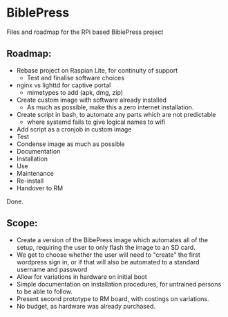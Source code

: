 # BiblePress
Files and roadmap for the RPi based BiblePress project

## Roadmap:
* Rebase project on Raspian Lite, for continuity of support
  * Test and finalise software choices
* nginx vs lighttd for captive portal
  * mimetypes to add (apk, dmg, zip)
* Create custom image with software already installed
  * As much as possible, make this a zero internet installation.
* Create script in bash, to automate any parts which are not predictable
  * where systemd fails to give logical names to wifi
* Add script as a cronjob in custom image
* Test
* Condense image as much as possible
* Documentation
 * Installation
 * Use
 * Maintenance
 * Re-install
* Handover to RM

Done.

## Scope:
* Create a version of the BibePress image which automates all of the setup, requiring the user to only flash the image to an SD card.
 * We get to choose whether the user will need to "create" the first wordpress sign in, or if that will also be automated to a standard username and password
* Allow for variations in hardware on initial boot 
* Simple documentation on installation procedures, for untrained persons to be able to follow.
* Present second prototype to RM board, with costings on variations.
* No budget, as hardware was already purchased.
